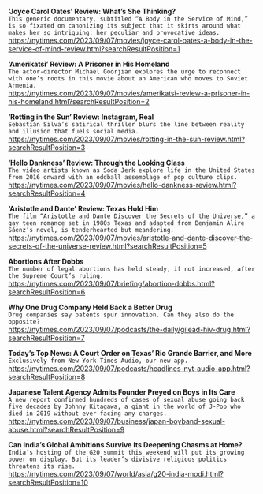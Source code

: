 **‘Joyce Carol Oates’ Review: What’s She Thinking?**\
`This generic documentary, subtitled “A Body in the Service of Mind,” is so fixated on canonizing its subject that it skirts around what makes her so intriguing: her peculiar and provocative ideas.`\
https://nytimes.com/2023/09/07/movies/joyce-carol-oates-a-body-in-the-service-of-mind-review.html?searchResultPosition=1

**‘Amerikatsi’ Review: A Prisoner in His Homeland**\
`The actor-director Michael Goorjian explores the urge to reconnect with one’s roots in this movie about an American who moves to Soviet Armenia.`\
https://nytimes.com/2023/09/07/movies/amerikatsi-review-a-prisoner-in-his-homeland.html?searchResultPosition=2

**‘Rotting in the Sun’ Review: Instagram, Real**\
`Sebastián Silva’s satirical thriller blurs the line between reality and illusion that fuels social media.`\
https://nytimes.com/2023/09/07/movies/rotting-in-the-sun-review.html?searchResultPosition=3

**‘Hello Dankness’ Review: Through the Looking Glass**\
`The video artists known as Soda Jerk explore life in the United States from 2016 onward with an oddball assemblage of pop culture clips.`\
https://nytimes.com/2023/09/07/movies/hello-dankness-review.html?searchResultPosition=4

**‘Aristotle and Dante’ Review: Texas Hold Him**\
`The film “Aristotle and Dante Discover the Secrets of the Universe,” a gay teen romance set in 1980s Texas and adapted from Benjamin Alire Sáenz’s novel, is tenderhearted but meandering.`\
https://nytimes.com/2023/09/07/movies/aristotle-and-dante-discover-the-secrets-of-the-universe-review.html?searchResultPosition=5

**Abortions After Dobbs**\
`The number of legal abortions has held steady, if not increased, after the Supreme Court’s ruling.`\
https://nytimes.com/2023/09/07/briefing/abortion-dobbs.html?searchResultPosition=6

**Why One Drug Company Held Back a Better Drug**\
`Drug companies say patents spur innovation. Can they also do the opposite?`\
https://nytimes.com/2023/09/07/podcasts/the-daily/gilead-hiv-drug.html?searchResultPosition=7

**Today’s Top News: A Court Order on Texas’ Rio Grande Barrier, and More**\
`Exclusively from New York Times Audio, our new app.`\
https://nytimes.com/2023/09/07/podcasts/headlines-nyt-audio-app.html?searchResultPosition=8

**Japanese Talent Agency Admits Founder Preyed on Boys in Its Care**\
`A new report confirmed hundreds of cases of sexual abuse going back five decades by Johnny Kitagawa, a giant in the world of J-Pop who died in 2019 without ever facing any charges.`\
https://nytimes.com/2023/09/07/business/japan-boyband-sexual-abuse.html?searchResultPosition=9

**Can India’s Global Ambitions Survive Its Deepening Chasms at Home?**\
`India’s hosting of the G20 summit this weekend will put its growing power on display. But its leader’s divisive religious politics threatens its rise.`\
https://nytimes.com/2023/09/07/world/asia/g20-india-modi.html?searchResultPosition=10

